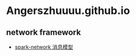# Angerszhuuuu.github.io



## network framework

 * [spark-network 消息模型](spark-network-message.html)